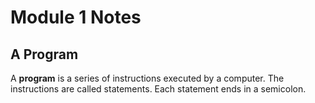 # Module 1 Notes
## A Program
A **program** is a series of instructions executed by a computer.
The instructions are called statements. Each statement ends in a semicolon.

